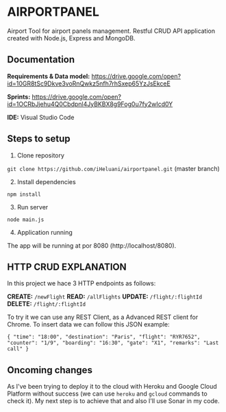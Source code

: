 # AIRPORTPANEL
Airport Tool for airport panels management. Restful CRUD API application created with Node.js, Express and MongoDB.

## Documentation

**Requirements & Data model:** https://drive.google.com/open?id=10GR8tSc9Dkve3voRnQwkz5nfh7rhSxep65YzJsEkceE

**Sprints:** https://drive.google.com/open?id=1OCRbJjehu4Q0Cbdpnl4JyBKBX8g9Fog0u7fy2wIcd0Y

**IDE:** Visual Studio Code

## Steps to setup

1. Clone repository

`git clone https://github.com/iHeluani/airportpanel.git` (master branch)

2. Install dependencies

`npm install`

3. Run server

`node main.js`

4. Application running

The app will be running at por 8080 (http://localhost/8080).

## HTTP CRUD EXPLANATION

In this project we hace 3 HTTP endpoints as follows:

**CREATE:** `/newFlight`
**READ:** `/allFlights`
**UPDATE:** `/flight/:flightId`
**DELETE:** `/flight/:flightId`

To try it we can use any REST Client, as a Advanced REST client for Chrome.
To insert data we can follow this JSON example:

`{
  "time": "18:00",
  "destination": "Paris",
  "flight": "RYR7652",
  "counter": "1/9",
  "boarding": "16:30",
  "gate": "X1",
  "remarks": "Last call"
}`

## Oncoming changes

As I've been trying to deploy it to the cloud with Heroku and Google Cloud Platform without success (we can use `heroku` and `gcloud` commands to check it). My next step is to achieve that and also I'll use Sonar in my code.
